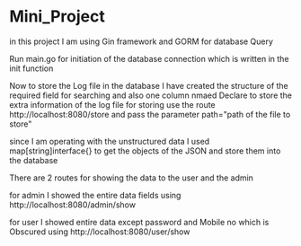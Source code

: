 # Mini_Project

in this project I am using Gin framework and GORM for database Query

Run main.go for initiation of the database connection which is written in the init function 

Now to store the Log file in the database I have created the structure of the required field for searching and also one column
nmaed Declare to store the extra information of the log file
for storing use the route http://localhost:8080/store and pass the parameter path="path of the file to store"

since I am operating with the unstructured data I used map[string]interface{} to get the objects of the JSON and store them into 
the database

There are 2 routes for showing the data to the user and the admin

for admin 
          I showed the entire data fields using http://localhost:8080/admin/show
          
          
for user
          I showed entire data except password and Mobile no which is Obscured using http://localhost:8080/user/show
          
          
